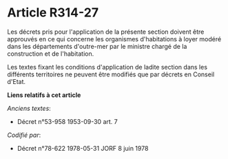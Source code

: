 # Article R314-27

Les décrets pris pour l'application de la présente section doivent être approuvés en ce qui concerne les organismes
d'habitations à loyer modéré dans les départements d'outre-mer par le ministre chargé de la construction et de l'habitation.

Les textes fixant les conditions d'application de ladite section dans les différents territoires ne peuvent être modifiés que
par décrets en Conseil d'Etat.

**Liens relatifs à cet article**

_Anciens textes_:

  - Décret n°53-958 1953-09-30 art. 7

_Codifié par_:

  - Décret n°78-622 1978-05-31 JORF 8 juin 1978
